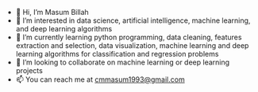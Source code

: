 - 👋 Hi, I’m Masum Billah
- 👀 I’m interested in data science, artificial intelligence, machine learning, and deep learning algorithms
- 🌱 I’m currently learning python programming, data cleaning, features extraction and selection, data visualization, machine learning and deep learning algorithms for classification and regression problems
- 💞️ I’m looking to collaborate on machine learning or deep learning projects
- 📫 You can reach me at cmmasum1993@gmail.com

<!---
billahm1/billahm1 is a ✨ special ✨ repository because its `README.md` (this file) appears on your GitHub profile.
You can click the Preview link to take a look at your changes.
--->
